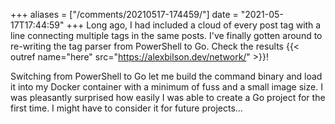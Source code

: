 +++
aliases = ["/comments/20210517-174459/"]
date = "2021-05-17T17:44:59"
+++
Long ago, I had included a cloud of every post tag with a line connecting multiple tags in the same posts. I've finally gotten around to re-writing the tag parser from PowerShell to Go. Check the results {{< outref name="here" src="https://alexbilson.dev/network/" >}}!

Switching from PowerShell to Go let me build the command binary and load it into my Docker container with a minimum of fuss and a small image size. I was pleasantly surprised how easily I was able to create a Go project for the first time. I might have to consider it for future projects...

